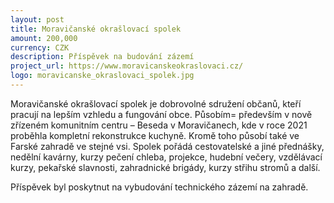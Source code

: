 ```yaml
---
layout: post
title: Moravičanské okrašlovací spolek
amount: 200,000
currency: CZK
description: Příspěvek na budování zázemí
project_url: https://www.moravicanskeokraslovaci.cz/
logo: moravicanske_okraslovaci_spolek.jpg
---
```


Moravičanské okrašlovací spolek je dobrovolné sdružení občanů, kteří pracují na lepším vzhledu a fungování obce. Působím= především v nově zřízeném komunitním centru – Beseda v Moravičanech, kde v roce 2021 proběhla kompletní rekonstrukce kuchyně. Kromě toho působí také ve Farské zahradě ve stejné vsi. Spolek pořádá cestovatelské a jiné přednášky, nedělní kavárny, kurzy pečení chleba, projekce, hudební večery, vzdělávací kurzy, pekařské slavnosti, zahradnické brigády, kurzy střihu stromů a další.

Příspěvek byl poskytnut na vybudování technického zázemí na zahradě.

